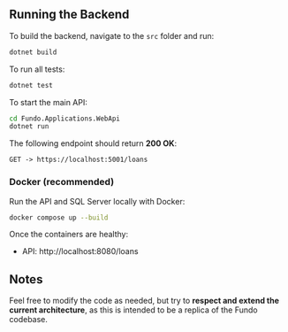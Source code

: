 ## Running the Backend

To build the backend, navigate to the `src` folder and run:  
```sh
dotnet build
```

To run all tests:  
```sh
dotnet test
```

To start the main API:  
```sh
cd Fundo.Applications.WebApi  
dotnet run
```

The following endpoint should return **200 OK**:  
```http
GET -> https://localhost:5001/loans
```

### Docker (recommended)

Run the API and SQL Server locally with Docker:

```sh
docker compose up --build
```

Once the containers are healthy:
- API: http://localhost:8080/loans

## Notes  

Feel free to modify the code as needed, but try to **respect and extend the current architecture**, as this is intended to be a replica of the Fundo codebase.
